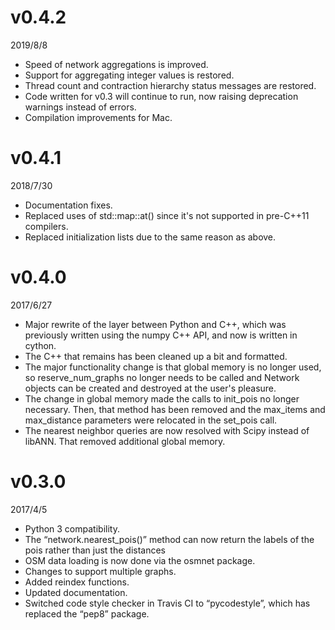 v0.4.2
======

2019/8/8

* Speed of network aggregations is improved.
* Support for aggregating integer values is restored.
* Thread count and contraction hierarchy status messages are restored.
* Code written for v0.3 will continue to run, now raising deprecation warnings instead of errors.
* Compilation improvements for Mac.

v0.4.1
======

2018/7/30

* Documentation fixes.
* Replaced uses of std::map::at() since it's not supported in pre-C++11 compilers.
* Replaced initialization lists due to the same reason as above.

v0.4.0
======

2017/6/27

* Major rewrite of the layer between Python and C++, which was previously written using the numpy C++ API, and now is written in cython.
* The C++ that remains has been cleaned up a bit and formatted.
* The major functionality change is that global memory is no longer used, so reserve_num_graphs no longer needs to be called and Network objects can be created and destroyed at the user's pleasure.
* The change in global memory made the calls to init_pois no longer necessary. Then, that method has been removed and the max_items and max_distance parameters were relocated in the set_pois call.
* The nearest neighbor queries are now resolved with Scipy instead of libANN. That removed additional global memory.

v0.3.0
======

2017/4/5

* Python 3 compatibility.
* The “network.nearest_pois()” method can now return the labels of the pois rather than just the distances
* OSM data loading is now done via the osmnet package.
* Changes to support multiple graphs.
* Added reindex functions.
* Updated documentation.
* Switched code style checker in Travis CI to “pycodestyle”, which has replaced the “pep8” package.
